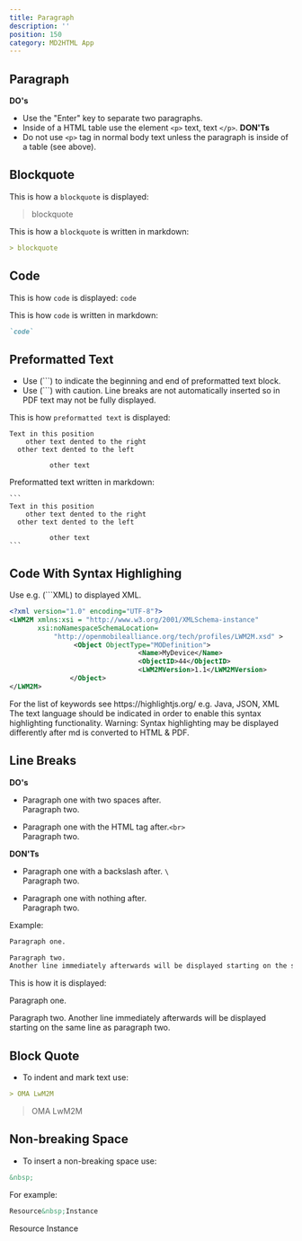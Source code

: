 ```yaml
---
title: Paragraph
description: ''
position: 150
category: MD2HTML App
---
```

## Paragraph

**DO's**
* Use the "Enter" key to separate two paragraphs.
* Inside of a HTML table use the element `<p>` text, text `</p>`.
**DON'Ts**
* Do not use `<p>` tag in normal body text unless the paragraph is inside of a table (see above).

## Blockquote

This is how a `blockquote` is displayed:

> blockquote

This is how a `blockquote` is written in markdown:

```md
> blockquote
```
## Code
This is how `code` is displayed:
`code`

This is how `code` is written in markdown:
```md
`code`
```

## Preformatted Text

* Use (```) to indicate the beginning and end of preformatted text block.
* Use (```) with caution. Line breaks are not automatically inserted so in PDF text may not be fully displayed.

This is how `preformatted text` is displayed:
```
Text in this position
    other text dented to the right
  other text dented to the left

          other text
```
Preformatted text written in markdown:
````
```
Text in this position
    other text dented to the right
  other text dented to the left

          other text
```
````
## Code With Syntax Highlighing

Use e.g. (```XML) to displayed XML.

```XML
<?xml version="1.0" encoding="UTF-8"?>
<LWM2M xmlns:xsi = "http://www.w3.org/2001/XMLSchema-instance" 
       xsi:noNamespaceSchemaLocation=
           "http://openmobilealliance.org/tech/profiles/LWM2M.xsd" >
                <Object ObjectType="MODefinition">
                                <Name>MyDevice</Name>
                                <ObjectID>44</ObjectID>
                                <LWM2MVersion>1.1</LWM2MVersion>
               </Object>
</LWM2M>
```


<alert>
For the list of keywords see https://highlightjs.org/ e.g. Java, JSON, XML
The text language should be indicated in order to enable this syntax highlighting functionality.
</alert>

<alert type='warning'>
Warning:
Syntax highlighting may be displayed differently after md is converted to HTML & PDF.
</alert>

## Line Breaks

**DO's**  
* Paragraph one with two spaces after.  
  Paragraph two.

* Paragraph one with the HTML tag after.`<br>`  
  Paragraph two. 

**DON'Ts**  
* Paragraph one with a backslash after. `\`  
  Paragraph two.

* Paragraph one with nothing after.  
  Paragraph two.

Example:
```md
Paragraph one.

Paragraph two. 
Another line immediately afterwards will be displayed starting on the same line as paragraph two.
```
This is how it is displayed:

Paragraph one.

Paragraph two. 
Another line immediately afterwards will be displayed starting on the same line as paragraph two.

## Block Quote

* To indent and mark text use:

```md
> OMA LwM2M
```

> OMA LwM2M

## Non-breaking Space

* To insert a non-breaking space use:

```md
&nbsp;
```

For example:

```md
Resource&nbsp;Instance
```

Resource&nbsp;Instance